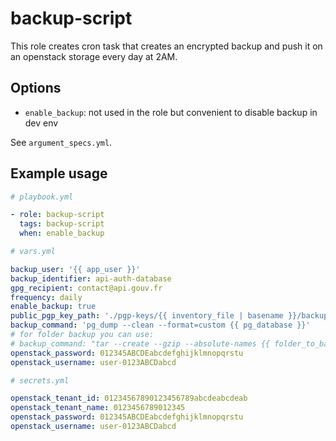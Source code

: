 # backup-script

This role creates cron task that creates an encrypted backup and push it on an openstack storage every day at 2AM.

## Options

- `enable_backup`: not used in the role but convenient to disable backup in dev env

See `argument_specs.yml`.

## Example usage

```yaml
# playbook.yml

- role: backup-script
  tags: backup-script
  when: enable_backup
```

```yaml
# vars.yml

backup_user: '{{ app_user }}'
backup_identifier: api-auth-database
gpg_recipient: contact@api.gouv.fr
frequency: daily
enable_backup: true
public_pgp_key_path: './pgp-keys/{{ inventory_file | basename }}/backup.pub.asc'
backup_command: 'pg_dump --clean --format=custom {{ pg_database }}'
# for folder backup you can use:
# backup_command: "tar --create --gzip --absolute-names {{ folder_to_backup }}
openstack_password: 012345ABCDEabcdefghijklmnopqrstu
openstack_username: user-0123ABCDabcd
```

```yaml
# secrets.yml

openstack_tenant_id: 01234567890123456789abcdeabcdeab
openstack_tenant_name: 0123456789012345
openstack_password: 012345ABCDEabcdefghijklmnopqrstu
openstack_username: user-0123ABCDabcd
```

